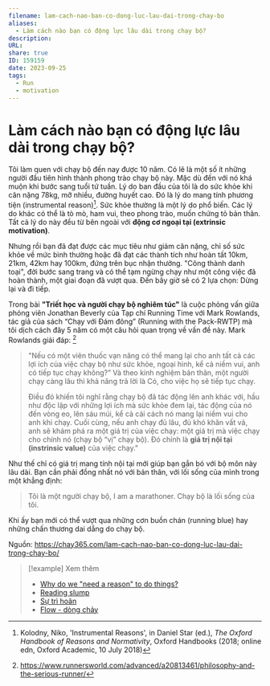 ```yaml
---
filename: lam-cach-nao-ban-co-dong-luc-lau-dai-trong-chay-bo
aliases:
  - Làm cách nào bạn có động lực lâu dài trong chạy bộ?
description: 
URL: 
share: true
ID: 159159
date: 2023-09-25
tags:
  - Run
  - motivation
---
```


# Làm cách nào bạn có động lực lâu dài trong chạy bộ?

Tôi làm quen với chạy bộ đến nay được 10 năm. Có lẽ là một số ít những người đầu tiên hình thành phong trào chạy bộ này. Mặc dù đến với nó khá muộn khi bước sang tuổi tứ tuần. Lý do ban đầu của tôi là do sức khỏe khi cân nặng 78kg, mỡ nhiều, đường huyết cao. Đó là lý do mang tính phương tiện (instrumental reason)[^1]. Sức khỏe thường là một lý do phổ biến. Các lý do khác có thể là tò mò, ham vui, theo phong trào, muốn chứng tỏ bản thân. Tất cả lý do này đều từ bên ngoài với **động cơ ngoại tại (extrinsic motivation)**.

Nhưng rồi bạn đã đạt được các mục tiêu như giảm cân nặng, chỉ số sức khỏe về mức bình thường hoặc đã đạt các thành tích như hoàn tất 10km, 21km, 42km hay 100km, đứng trên bục nhận thưởng. "Công thành danh toại", đời bước sang trang và có thể tạm ngừng chạy như một công việc đã hoàn thành, một giai đoạn đã vượt qua. Đến bây giờ sẽ có 2 lựa chọn: Dừng lại và đi tiếp.

Trong bài **"Triết học và người chạy bộ nghiêm túc"** là cuộc phỏng vấn giữa phóng viên Jonathan Beverly của Tạp chí Running Time với Mark Rowlands, tác giả của sách “Chạy với Đám đông” (Running with the Pack-RWTP) mà tôi dịch cách đây 5 năm có một câu hỏi quan trọng về vấn đề này. Mark Rowlands giải đáp: [^2]

> "Nếu có một viên thuốc vạn năng có thể mang lại cho anh tất cả các lợi ích của việc chạy bộ như sức khỏe, ngoại hình, kể cả niềm vui, anh có tiếp tục chạy không?” Và theo kinh nghiệm bản thân, một người chạy càng lâu thì khả năng trả lời là Có, cho việc họ sẽ tiếp tục chạy.
> 
> Điều đó khiến tôi nghĩ rằng chạy bộ đã tác động lên anh khác với, hầu như độc lập với những lợi ích mà sức khỏe đem lại, tác động của nó đến vòng eo, lên sáu múi, kể cả cái cách nó mang lại niềm vui cho anh khi chạy. Cuối cùng, nếu anh chạy đủ lâu, đủ khó khăn vất vả, anh sẽ khám phá ra một giá trị của việc chạy: một giá trị mà việc chạy cho chính nó (chạy bộ “vị” chạy bộ). Đó chính là **giá trị nội tại (instrinsic value)** của việc chạy."

Như thế chỉ có giá trị mang tính nội tại mới giúp bạn gắn bó với bộ môn này lâu dài. Bạn cần phải đồng nhất nó với bản thân, với lối sống của mình trong một khẳng định:

> Tôi là một người chạy bộ, I am a marathoner. Chạy bộ là lối sống của tôi.

Khi ấy bạn mới có thể vượt qua những cơn buồn chán (running blue) hay những chấn thương dai dẳng do chạy bộ.

Nguồn: https://chay365.com/lam-cach-nao-ban-co-dong-luc-lau-dai-trong-chay-bo/


> [!example] Xem thêm
> - [Why do we "need a reason" to do things?](./why-do-we-need-a-reason-to-do-things.md)
> - [Reading slump](./reading-slump.md)
> - [Sự trì hoãn](./su-tri-hoan.md)
> - [Flow - dòng chảy](./flow-dong-chay.md)


[^1]: Kolodny, Niko, 'Instrumental Reasons', in Daniel Star (ed.), _The Oxford Handbook of Reasons and Normativity_, Oxford Handbooks (2018; online edn, Oxford Academic, 10 July 2018)
[^2]: https://www.runnersworld.com/advanced/a20813461/philosophy-and-the-serious-runner/

